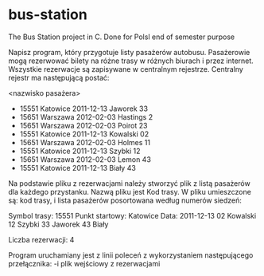 # bus-station
The Bus Station project in C. Done for Polsl end of semester purpose


Napisz program, który przygotuje listy pasażerów autobusu. Pasażerowie mogą rezerwować bilety
na różne trasy w różnych biurach i przez internet. Wszystkie rezerwacje są zapisywane w centralnym
rejestrze. Centralny rejestr ma następującą postać:

<Kod trasy> <punkt startowy> <Data startu rrrr-mm> <nr miejsca> <nazwisko pasażera>
  
  
* 15551 Katowice 2011-12-13 Jaworek 33
* 15651 Warszawa 2012-02-03 Hastings 2
* 15651 Warszawa 2012-02-03 Poirot 23
* 15551 Katowice 2011-12-13 Kowalski 02
* 15651 Warszawa 2012-02-03 Holmes 11
* 15551 Katowice 2011-12-13 Szybki 12
* 15651 Warszawa 2012-02-03 Lemon 43
* 15551 Katowice 2011-12-13 Biały 43


Na podstawie pliku z rezerwacjami należy stworzyć plik z listą pasażerów dla każdego przystanku.
Nazwą pliku jest Kod trasy. W pliku umieszczone są: kod trasy, i lista pasażerów posortowana według
numerów siedzeń:


Symbol trasy: 15551
Punkt startowy: Katowice
Data: 2011-12-13
02 Kowalski
12 Szybki
33 Jaworek
43 Biały

Liczba rezerwacji: 4


Program uruchamiany jest z linii poleceń z wykorzystaniem następującego przełącznika:
-i plik wejściowy z rezerwacjami
